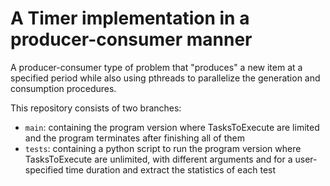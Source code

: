 # A Timer implementation in a producer-consumer manner
A producer-consumer type of problem that "produces" a new item at a specified period  while also using pthreads to parallelize the generation and consumption procedures.

This repository consists of two branches:
* `main`: containing the program version where TasksToExecute are limited and the program terminates after finishing all of them
* `tests`: containing a python script to run the program version where TasksToExecute are unlimited, with different arguments and for a user-specified time duration and extract the statistics of each test

